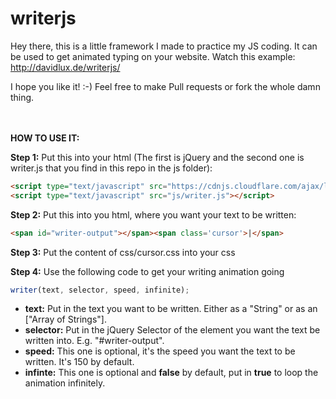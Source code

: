 # writerjs

Hey there, this is a little framework I made to practice my JS coding. It can be used to get animated typing on your website. Watch this example: http://davidlux.de/writerjs/

I hope you like it! :-) Feel free to make Pull requests or fork the whole damn thing.

<br>
<br>
<strong>HOW TO USE IT:</strong>

<strong>Step 1:</strong> Put this into your html (The first is jQuery and the second one is writer.js that you find in this repo in the js folder):
```html
<script type="text/javascript" src="https://cdnjs.cloudflare.com/ajax/libs/jquery/2.2.3/jquery.js"></script>
<script type="text/javascript" src="js/writer.js"></script>
```

<strong>Step 2:</strong> Put this into you html, where you want your text to be written:
```html
<span id="writer-output"></span><span class='cursor'>|</span>
```

<strong>Step 3:</strong> Put the content of css/cursor.css into your css

<strong>Step 4:</strong> Use the following code to get your writing animation going
```javascript
writer(text, selector, speed, infinite);
```

- <strong>text:</strong> Put in the text you want to be written. Either as a "String" or as an ["Array of Strings"].
- <strong>selector:</strong> Put in the jQuery Selector of the element you want the text be written into. E.g. "#writer-output".
- <strong>speed:</strong> This one is optional, it's the speed you want the text to be written. It's 150 by default.
- <strong>infinte:</strong> This one is optional and <strong>false</strong> by default, put in <strong>true</strong> to loop the animation infinitely.
